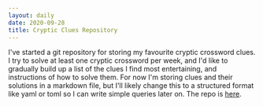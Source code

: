 ```yaml
---
layout: daily
date: 2020-09-28
title: Cryptic Clues Repository
---
```


I've started a git repository for storing my favourite cryptic crossword clues.
I try to solve at least one cryptic crossword per week, and I'd like to gradually
build up a list of the clues I find most entertaining, and instructions of how
to solve them. For now I'm storing clues and their solutions in a markdown file,
but I'll likely change this to a structured format like yaml or toml so I can
write simple queries later on. The repo is [here](https://github.com/stevebob/cryptic-clues).
